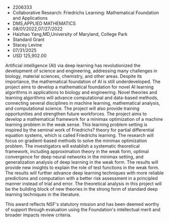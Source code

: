 
* 2206333
* Collaborative Research: Friedrichs Learning: Mathematical Foundation and Applications
* DMS,APPLIED MATHEMATICS
* 08/01/2022,07/27/2022
* Haizhao Yang,MD,University of Maryland, College Park
* Standard Grant
* Stacey Levine
* 07/31/2025
* USD 125,902.00

Artificial intelligence (AI) via deep learning has revolutionized the
development of science and engineering, addressing many challenges in biology,
material sciences, chemistry, and other areas. Despite its importance, the
mathematical foundation of AI is still underdeveloped. The project aims to
develop a mathematical foundation for novel AI learning algorithms in
applications to biology and engineering. Novel theories and learning algorithms
will advance computational and data-based methods, connecting several
disciplines in machine learning, mathematical analysis, and computational
science. The project will also provide training opportunities and strengthen
future workforces. The project aims to develop a mathematical framework for a
minimax optimization of a machine learning problem in the weak sense. This
learning problem setting is inspired by the seminal work of Friedrichs? theory
for partial differential equation systems, which is called Friedrichs learning.
The research will focus on gradient-based methods to solve the minimax
optimization problem. The investigators will establish a systematic theoretical
framework, including approximation theory in the weak form, optimal convergence
for deep neural networks in the minimax setting, and generalization analysis of
deep learning in the weak form. The results will provide new insights to explain
the role of test functions in the weak form. The results will further advance
deep learning techniques with more reliable predictions and computation with a
better risk assessment in a principled manner instead of trial and error. The
theoretical analysis in this project will be the building block of new theories
in the strong form of standard deep learning techniques in the literature.

This award reflects NSF's statutory mission and has been deemed worthy of
support through evaluation using the Foundation's intellectual merit and broader
impacts review criteria.
